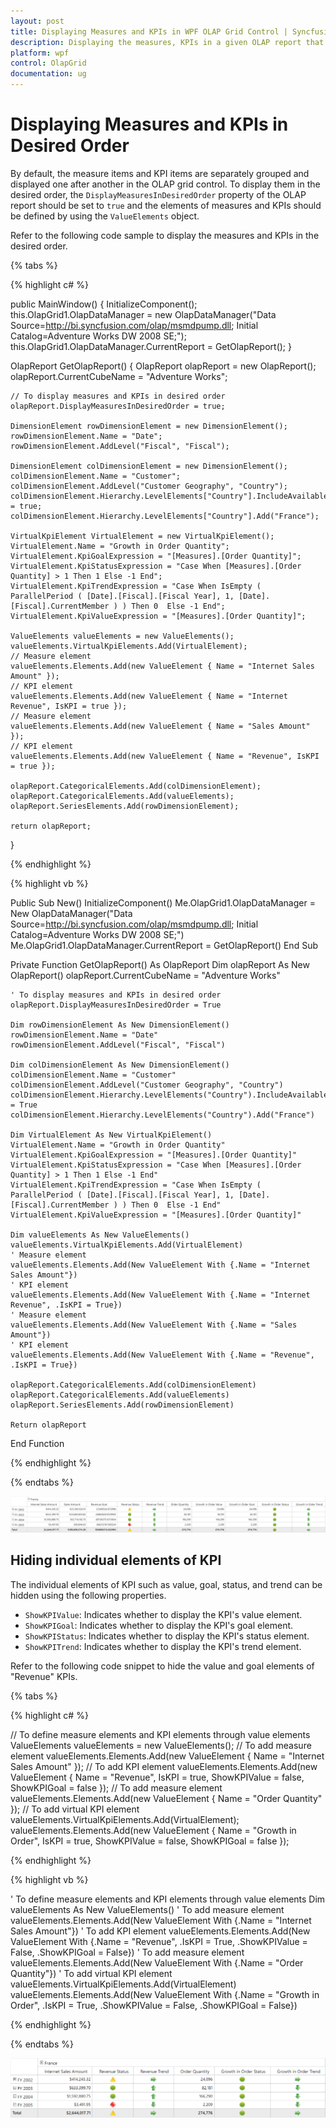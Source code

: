 ```yaml
---
layout: post
title: Displaying Measures and KPIs in WPF OLAP Grid Control | Syncfusion
description: Displaying the measures, KPIs in a given OLAP report that gets tabulated in Syncfusion WPF OlapGrid control, its elements, and more.
platform: wpf
control: OlapGrid
documentation: ug
---
```


# Displaying Measures and KPIs in Desired Order

By default, the measure items and KPI items are separately grouped and displayed one after another in the OLAP grid control. To display them in the desired order, the `DisplayMeasuresInDesiredOrder` property of the OLAP report should be set to `true` and the elements of measures and KPIs should be defined by using the `ValueElements` object.

Refer to the following code sample to display the measures and KPIs in the desired order.

{% tabs %}

{% highlight c# %}

public MainWindow()
{
    InitializeComponent();
    this.OlapGrid1.OlapDataManager = new OlapDataManager("Data Source=http://bi.syncfusion.com/olap/msmdpump.dll; Initial Catalog=Adventure Works DW 2008 SE;");
    this.OlapGrid1.OlapDataManager.CurrentReport = GetOlapReport();
}

OlapReport GetOlapReport()
{
    OlapReport olapReport = new OlapReport();
    olapReport.CurrentCubeName = "Adventure Works";

    // To display measures and KPIs in desired order
    olapReport.DisplayMeasuresInDesiredOrder = true;

    DimensionElement rowDimensionElement = new DimensionElement();
    rowDimensionElement.Name = "Date";
    rowDimensionElement.AddLevel("Fiscal", "Fiscal");

    DimensionElement colDimensionElement = new DimensionElement();
    colDimensionElement.Name = "Customer";
    colDimensionElement.AddLevel("Customer Geography", "Country");
    colDimensionElement.Hierarchy.LevelElements["Country"].IncludeAvailableMembers = true;
    colDimensionElement.Hierarchy.LevelElements["Country"].Add("France");

    VirtualKpiElement VirtualElement = new VirtualKpiElement();
    VirtualElement.Name = "Growth in Order Quantity";
    VirtualElement.KpiGoalExpression = "[Measures].[Order Quantity]";
    VirtualElement.KpiStatusExpression = "Case When [Measures].[Order Quantity] > 1 Then 1 Else -1 End";
    VirtualElement.KpiTrendExpression = "Case When IsEmpty ( ParallelPeriod ( [Date].[Fiscal].[Fiscal Year], 1, [Date].[Fiscal].CurrentMember ) ) Then 0  Else -1 End";
    VirtualElement.KpiValueExpression = "[Measures].[Order Quantity]";

    ValueElements valueElements = new ValueElements();
    valueElements.VirtualKpiElements.Add(VirtualElement);
    // Measure element
    valueElements.Elements.Add(new ValueElement { Name = "Internet Sales Amount" });
    // KPI element
    valueElements.Elements.Add(new ValueElement { Name = "Internet Revenue", IsKPI = true });
    // Measure element
    valueElements.Elements.Add(new ValueElement { Name = "Sales Amount" });
    // KPI element
    valueElements.Elements.Add(new ValueElement { Name = "Revenue", IsKPI = true });

    olapReport.CategoricalElements.Add(colDimensionElement);
    olapReport.CategoricalElements.Add(valueElements);
    olapReport.SeriesElements.Add(rowDimensionElement);

    return olapReport;
}

{% endhighlight %}

{% highlight vb %}

Public Sub New()
    InitializeComponent()
    Me.OlapGrid1.OlapDataManager = New OlapDataManager("Data Source=http://bi.syncfusion.com/olap/msmdpump.dll; Initial Catalog=Adventure Works DW 2008 SE;")
    Me.OlapGrid1.OlapDataManager.CurrentReport = GetOlapReport()
End Sub

Private Function GetOlapReport() As OlapReport
    Dim olapReport As New OlapReport()
    olapReport.CurrentCubeName = "Adventure Works"

    ' To display measures and KPIs in desired order
    olapReport.DisplayMeasuresInDesiredOrder = True

    Dim rowDimensionElement As New DimensionElement()
    rowDimensionElement.Name = "Date"
    rowDimensionElement.AddLevel("Fiscal", "Fiscal")

    Dim colDimensionElement As New DimensionElement()
    colDimensionElement.Name = "Customer"
    colDimensionElement.AddLevel("Customer Geography", "Country")
    colDimensionElement.Hierarchy.LevelElements("Country").IncludeAvailableMembers = True
    colDimensionElement.Hierarchy.LevelElements("Country").Add("France")

    Dim VirtualElement As New VirtualKpiElement()
    VirtualElement.Name = "Growth in Order Quantity"
    VirtualElement.KpiGoalExpression = "[Measures].[Order Quantity]"
    VirtualElement.KpiStatusExpression = "Case When [Measures].[Order Quantity] > 1 Then 1 Else -1 End"
    VirtualElement.KpiTrendExpression = "Case When IsEmpty ( ParallelPeriod ( [Date].[Fiscal].[Fiscal Year], 1, [Date].[Fiscal].CurrentMember ) ) Then 0  Else -1 End"
    VirtualElement.KpiValueExpression = "[Measures].[Order Quantity]"

    Dim valueElements As New ValueElements()
    valueElements.VirtualKpiElements.Add(VirtualElement)
    ' Measure element
    valueElements.Elements.Add(New ValueElement With {.Name = "Internet Sales Amount"})
    ' KPI element
    valueElements.Elements.Add(New ValueElement With {.Name = "Internet Revenue", .IsKPI = True})
    ' Measure element
    valueElements.Elements.Add(New ValueElement With {.Name = "Sales Amount"})
    ' KPI element
    valueElements.Elements.Add(New ValueElement With {.Name = "Revenue", .IsKPI = True})

    olapReport.CategoricalElements.Add(colDimensionElement)
    olapReport.CategoricalElements.Add(valueElements)
    olapReport.SeriesElements.Add(rowDimensionElement)

    Return olapReport
End Function

{% endhighlight %}

{% endtabs %}

![Displaying measures and KPIs in desired order](Display-Measures-and-KPIs-in-Desired-Order_images/Displaying-measures-and-KPIs-desired-order.png)

## Hiding individual elements of KPI

The individual elements of KPI such as value, goal, status, and trend can be hidden using the following properties.

* `ShowKPIValue`: Indicates whether to display the KPI's value element.
* `ShowKPIGoal`: Indicates whether to display the KPI's goal element.
* `ShowKPIStatus`: Indicates whether to display the KPI's status element.
* `ShowKPITrend`: Indicates whether to display the KPI's trend element.

Refer to the following code snippet to hide the value and goal elements of "Revenue" KPIs.

{% tabs %}

{% highlight c# %}

// To define measure elements and KPI elements through value elements
ValueElements valueElements = new ValueElements();
// To add measure element
valueElements.Elements.Add(new ValueElement { Name = "Internet Sales Amount" });
// To add KPI element
valueElements.Elements.Add(new ValueElement { Name = "Revenue", IsKPI = true, ShowKPIValue = false, ShowKPIGoal = false });
// To add measure element
valueElements.Elements.Add(new ValueElement { Name = "Order Quantity" });
// To add virtual KPI element
valueElements.VirtualKpiElements.Add(VirtualElement);
valueElements.Elements.Add(new ValueElement { Name = "Growth in Order", IsKPI = true, ShowKPIValue = false, ShowKPIGoal = false });

{% endhighlight %}

{% highlight vb %}

' To define measure elements and KPI elements through value elements
Dim valueElements As New ValueElements()
' To add measure element
valueElements.Elements.Add(New ValueElement With {.Name = "Internet Sales Amount"})
' To add KPI element
valueElements.Elements.Add(New ValueElement With {.Name = "Revenue", .IsKPI = True, .ShowKPIValue = False, .ShowKPIGoal = False})
' To add measure element
valueElements.Elements.Add(New ValueElement With {.Name = "Order Quantity"})
' To add virtual KPI element
valueElements.VirtualKpiElements.Add(VirtualElement)
valueElements.Elements.Add(New ValueElement With {.Name = "Growth in Order", .IsKPI = True, .ShowKPIValue = False, .ShowKPIGoal = False})

{% endhighlight %}

{% endtabs %}

![Hiding elements of KPI](Display-Measures-and-KPIs-in-Desired-Order_images/Hiding-elements-of-KPI.png)